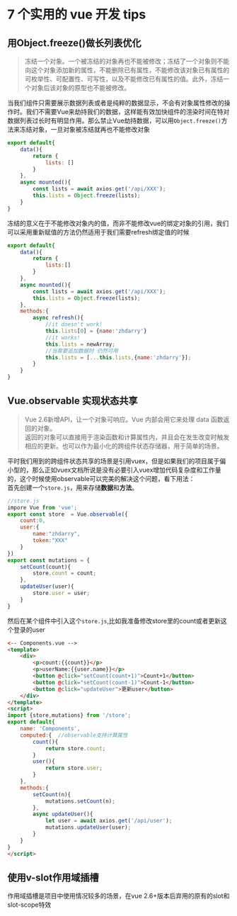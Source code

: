 # 7 个实用的 vue 开发 tips
## 用Object.freeze()做长列表优化
> 冻结一个对象。一个被冻结的对象再也不能被修改；冻结了一个对象则不能向这个对象添加新的属性，不能删除已有属性，不能修改该对象已有属性的可枚举性、可配置性、可写性，以及不能修改已有属性的值。此外，冻结一个对象后该对象的原型也不能被修改。  

当我们组件只需要展示数据列表或者是纯粹的数据显示，不会有对象属性修改的操作时。我们不需要Vue来劫持我们的数据，这样能有效加快组件的渲染时间在特对数据列表过长时有明显作用。那么禁止Vue劫持数据，可以用`Object.freeze()`方法来冻结对象，一旦对象被冻结就再也不能修改对象  

``` js
export default{
    data(){
        return {
            lists: []
        }
    },
    async mounted(){
        const lists = await axios.get('/api/XXX');
        this.lists = Object.freeze(lists);
    }
}
```
冻结的意义在于不能修改对象内的值，而非不能修改vue的绑定对象的引用，我们可以采用重新赋值的方法仍然适用于我们需要refresh绑定值的时候
``` js
export default{
    data(){
        return {
            lists:[]
        }
    },
    async mounted(){
        const lists = await axios.get('/api/XXX');
        this.lists = Object.freeze(lists);
    },
    methods:{
        async refresh(){
            //it doesn't work!
            this.lists[0] = {name:'zhdarry'}
            //it works!
            this.lists = newArray;
            //当需要追加数据时 仍然可用
            this.lists = [...this.lists,{name:'zhdarry'}];
        }
    }
}
```
## Vue.observable 实现状态共享
> Vue 2.6新增API，让一个对象可响应。Vue 内部会用它来处理 data 函数返回的对象。  
返回的对象可以直接用于渲染函数和计算属性内，并且会在发生改变时触发相应的更新。也可以作为最小化的跨组件状态存储器，用于简单的场景。  

平时我们用到的跨组件状态共享的场景是引用vuex，但是如果我们的项目属于偏小型的，那么正如vuex文档所说是没有必要引入vuex增加代码复杂度和工作量的，这个时候使用observable可以完美的解决这个问题，看下用法：  
首先创建一个`store.js`，用来存储**数据**和**方法**。
``` js
//store.js
impore Vue from 'vue';
export const store  = Vue.observable({
    count:0,
    user:{
        name:"zhdarry",
        token:"XXX"
    }
})
export const mutations = {
    setCount(count){
        store.count = count;
    },
    updateUser(user){
        store.user = user;
    }
}

```
然后在某个组件中引入这个`store.js`,比如我准备修改store里的count或者更新这个登录的user
``` html
<-- Components.vue -->
<template>
    <div>
        <p>count:{{count}}</p>
        <p>userName:{{user.name}}</p>
        <button @click="setCount(count+1)">Count+1</button>
        <button @click="setCount(count-1)">Count-1</button>
        <button @click="updateUser">更新user</button>
    </div>
</template>
<script>
import {store,mutations} from '/store';
export default{
    name: 'Components',
    computed:{  //observable支持计算属性
        count(){
            return store.count;
        }
        user(){
            return store.user;
        }
    },
    methods:{
        setCount(n){
            mutations.setCount(n);
        },
        async updateUser(){
            let user = await axios.get('/api/user');
            mutations.updateUser(user);
        }
    }
}
</script>
```
## 使用v-slot作用域插槽
作用域插槽是项目中使用情况较多的场景，在vue 2.6+版本后弃用的原有的slot和slot-scope特效
